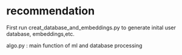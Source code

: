 # recommendation

First run creat_database_and_embeddings.py to generate inital user database, embeddings,etc.

algo.py : main function of ml and database processing
